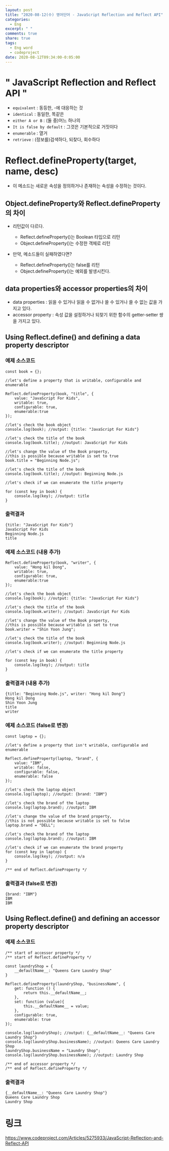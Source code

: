 ```yaml
---
layout: post
title: "2020-08-12(수) 영어단어 - JavaScript Reflection and Reflect API"
categories:
  - Eng
excerpt: " "
comments: true
share: true
tags:
  - Eng word
  - codeproject
date: 2020-08-12T09:34:00-0:05:00
---
```


# " JavaScript Reflection and Reflect API "

- `equivalent` : 동등한, -에 대응하는 것
- `identical` : 동일한, 똑같은
- `either A or B` : (둘 중)어느 하나의
- `It is false by default` : 그것은 기본적으로 거짓이다
- `enumerable` : 열거
- `retrieve` : (정보를)검색하다, 되찾다, 회수하다

# Reflect.defineProperty(target, name, desc)

- 이 메소드는 새로운 속성을 정의하거나 존재하는 속성을 수정하는 것이다.

## Object.defineProperty와 Reflect.defineProperty의 차이

- 리턴값이 다르다.

  - Reflect.defineProperty()는 Boolean 타입으로 리턴
  - Object.defineProperty()는 수정한 객체로 리턴

- 만약, 메소드들이 실패하였다면?
  - Reflect.defineProperty()는 false를 리턴
  - Object.defineProperty()는 예외를 발생시킨다.

## data properties와 accessor properties의 차이

- data properties : 읽을 수 있거나 읽을 수 없거나 쓸 수 있거나 쓸 수 없는 값을 가지고 있다.
- accessor property : 속성 값을 설정하거나 되찾기 위한 함수의 getter-setter 쌍을 가지고 있다.

## Using Reflect.define() and defining a data property descriptor

### 예제 소스코드

```
const book = {};

//let's define a property that is writable, configurable and enumerable

Reflect.defineProperty(book, "title", {
    value: "JavaScript For Kids",
    writable: true,
    configurable: true,
    enumerable:true
});

//let's check the book object
console.log(book); //output: {title: "JavaScript For Kids"}

//let's check the title of the book
console.log(book.title); //output: JavaScript For Kids

//let's change the value of the Book property,
//this is possible because writable is set to true
book.title = "Beginning Node.js";

//let's check the title of the book
console.log(book.title); //output: Beginning Node.js

//let's check if we can enumerate the title property

for (const key in book) {
    console.log(key); //output: title
}
```

### 출력결과

```
{title: "JavaScript For Kids"}
JavaScript For Kids
Beginning Node.js
title
```

### 예제 소스코드 (내용 추가)

```
Reflect.defineProperty(book, "writer", {
    value: "Hong kil Dong",
    writable: true,
    configurable: true,
    enumerable:true
});

//let's check the book object
console.log(book); //output: {title: "JavaScript For Kids"}

//let's check the title of the book
console.log(book.writer); //output: JavaScript For Kids

//let's change the value of the Book property,
//this is possible because writable is set to true
book.writer = "Shin Yoon Jung";

//let's check the title of the book
console.log(book.writer); //output: Beginning Node.js

//let's check if we can enumerate the title property

for (const key in book) {
    console.log(key); //output: title
}
```

### 출력결과 (내용 추가)

```
{title: "Beginning Node.js", writer: "Hong kil Dong"}
Hong kil Dong
Shin Yoon Jung
title
writer
```

### 예제 소스코드 (false로 변경)

```
const laptop = {};

//let's define a property that isn't writable, configurable and enumerable

Reflect.defineProperty(laptop, "brand", {
    value: "IBM",
    writable: false,
    configurable: false,
    enumerable: false
});

//let's check the laptop object
console.log(laptop); //output: {brand: "IBM"}

//let's check the brand of the laptop
console.log(laptop.brand); //output: IBM

//let's change the value of the brand property,
//this is not possible because writable is set to false
laptop.brand = "DELL";

//let's check the brand of the laptop
console.log(laptop.brand); //output: IBM

//let's check if we can enumerate the brand property
for (const key in laptop) {
    console.log(key); //output: n/a
}

/** end of Reflect.defineProperty */
```

### 출력결과 (false로 변경)

```
{brand: "IBM"}
IBM
IBM
```

## Using Reflect.define() and defining an accessor property descriptor

### 예제 소스코드

```
/** start of accessor property */
/** start of Reflect.defineProperty */

const laundryShop = {
    __defaultName__: "Queens Care Laundry Shop"
}

Reflect.defineProperty(laundryShop, "businessName", {
    get: function () {
        return this.__defaultName__;
    },
    set: function (value){
        this.__defaultName__ = value;
    },
    configurable: true,
    enumerable: true
});

console.log(laundryShop); //output: {__defaultName__: "Queens Care Laundry Shop"}
console.log(laundryShop.businessName); //output: Queens Care Laundry Shop
laundryShop.businessName = "Laundry Shop";
console.log(laundryShop.businessName); //output: Laundry Shop

/** end of accessor property */
/** end of Reflect.defineProperty */
```

### 출력결과

```
{__defaultName__: "Queens Care Laundry Shop"}
Queens Care Laundry Shop
Laundry Shop
```

# 링크

<https://www.codeproject.com/Articles/5275933/JavaScript-Reflection-and-Reflect-API>
